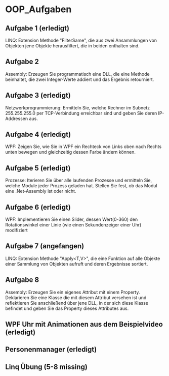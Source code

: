 # OOP_Aufgaben

## Aufgabe 1 (erledigt)
LINQ: Extension Methode "FilterSame<T>", die aus zwei Ansammlungen von Objekten jene Objekte herausfiltert, die in beiden enthalten sind.
## Aufgabe 2
Assembly:
Erzeugen Sie programmatisch eine DLL, die eine Methode beinhaltet, die zwei Integer-Werte addiert und das Ergebnis retourniert.
## Aufgabe 3 (erledigt)
Netzwerkprogrammierung:
Ermitteln Sie, welche Rechner im Subnetz 255.255.255.0 per TCP-Verbindung erreichbar sind und geben Sie deren IP-Addressen aus.
## Aufgabe 4 (erledigt)
WPF:
Zeigen Sie, wie Sie in WPF ein Rechteck von Links oben nach Rechts unten bewegen und gleichzeitig dessen Farbe ändern können.
## Aufgabe 5 (erledigt)
Prozesse: 
Iterieren Sie über alle laufenden Prozesse und ermitteln Sie, welche Module jeder Prozess geladen hat. Stellen Sie fest, ob das Modul eine .Net-Assembly ist oder nicht.
## Aufgabe 6 (erledigt)
WPF:
Implementieren Sie einen Slider, dessen Wert(0-360) den Rotationswinkel einer Linie (wie einen Sekundenzeiger einer Uhr) modifiziert
## Aufgabe 7 (angefangen)
LINQ:
Extension Methode "Apply<T,V>", die eine Funktion auf alle Objekte einer Sammlung von Objekten aufruft und deren Ergebnisse sortiert.
## Aufgabe 8
Assembly:
Erzeugen Sie ein eigenes Attribut mit einem Property. Deklarieren Sie eine Klasse die mit diesem Attribut versehen ist und reflektieren Sie anschließend über jene DLL, in der sich diese Klasse befindet und geben Sie das Property dieses Attributes aus.
  
## WPF Uhr mit Animationen aus dem Beispielvideo (erledigt)
## Personenmanager (erledigt)
## Linq Übung (5-8 missing)
